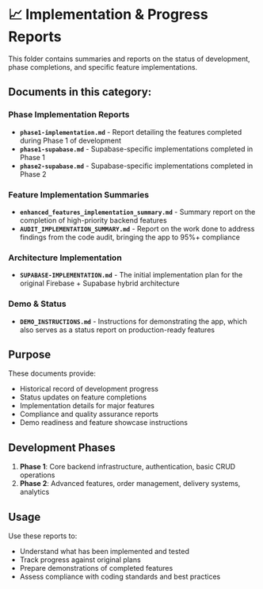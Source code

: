 # 📈 Implementation & Progress Reports

This folder contains summaries and reports on the status of development, phase completions, and specific feature implementations.

## Documents in this category:

### Phase Implementation Reports
- **`phase1-implementation.md`** - Report detailing the features completed during Phase 1 of development
- **`phase1-supabase.md`** - Supabase-specific implementations completed in Phase 1
- **`phase2-supabase.md`** - Supabase-specific implementations completed in Phase 2

### Feature Implementation Summaries
- **`enhanced_features_implementation_summary.md`** - Summary report on the completion of high-priority backend features
- **`AUDIT_IMPLEMENTATION_SUMMARY.md`** - Report on the work done to address findings from the code audit, bringing the app to 95%+ compliance

### Architecture Implementation
- **`SUPABASE-IMPLEMENTATION.md`** - The initial implementation plan for the original Firebase + Supabase hybrid architecture

### Demo & Status
- **`DEMO_INSTRUCTIONS.md`** - Instructions for demonstrating the app, which also serves as a status report on production-ready features

## Purpose

These documents provide:
- Historical record of development progress
- Status updates on feature completions
- Implementation details for major features
- Compliance and quality assurance reports
- Demo readiness and feature showcase instructions

## Development Phases

1. **Phase 1**: Core backend infrastructure, authentication, basic CRUD operations
2. **Phase 2**: Advanced features, order management, delivery systems, analytics

## Usage

Use these reports to:
- Understand what has been implemented and tested
- Track progress against original plans
- Prepare demonstrations of completed features
- Assess compliance with coding standards and best practices
